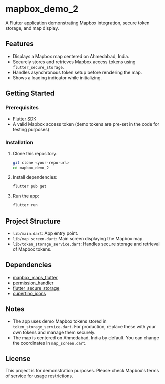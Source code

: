 # mapbox_demo_2

A Flutter application demonstrating Mapbox integration, secure token storage, and map display.

## Features
- Displays a Mapbox map centered on Ahmedabad, India.
- Securely stores and retrieves Mapbox access tokens using `flutter_secure_storage`.
- Handles asynchronous token setup before rendering the map.
- Shows a loading indicator while initializing.

## Getting Started

### Prerequisites
- [Flutter SDK](https://flutter.dev/docs/get-started/install)
- A valid Mapbox access token (demo tokens are pre-set in the code for testing purposes)

### Installation
1. Clone this repository:
   ```sh
   git clone <your-repo-url>
   cd mapbox_demo_2
   ```
2. Install dependencies:
   ```sh
   flutter pub get
   ```
3. Run the app:
   ```sh
   flutter run
   ```

## Project Structure
- `lib/main.dart`: App entry point.
- `lib/map_screen.dart`: Main screen displaying the Mapbox map.
- `lib/token_storage_service.dart`: Handles secure storage and retrieval of Mapbox tokens.

## Dependencies
- [mapbox_maps_flutter](https://pub.dev/packages/mapbox_maps_flutter)
- [permission_handler](https://pub.dev/packages/permission_handler)
- [flutter_secure_storage](https://pub.dev/packages/flutter_secure_storage)
- [cupertino_icons](https://pub.dev/packages/cupertino_icons)

## Notes
- The app uses demo Mapbox tokens stored in `token_storage_service.dart`. For production, replace these with your own tokens and manage them securely.
- The map is centered on Ahmedabad, India by default. You can change the coordinates in `map_screen.dart`.

## License
This project is for demonstration purposes. Please check Mapbox's terms of service for usage restrictions.
